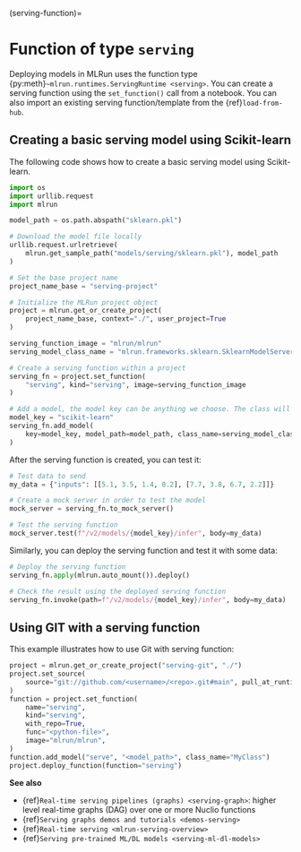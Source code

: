 (serving-function)=
# Function of type `serving`

Deploying models in MLRun uses the function type {py:meth}`~mlrun.runtimes.ServingRuntime <serving>`. You can create a serving function using the `set_function()` call from a notebook. 
You can also import an existing serving function/template from the {ref}`load-from-hub`.

## Creating a basic serving model using Scikit-learn

The following code shows how to create a basic serving model using Scikit-learn.

``` python
import os
import urllib.request
import mlrun

model_path = os.path.abspath("sklearn.pkl")

# Download the model file locally
urllib.request.urlretrieve(
    mlrun.get_sample_path("models/serving/sklearn.pkl"), model_path
)

# Set the base project name
project_name_base = "serving-project"

# Initialize the MLRun project object
project = mlrun.get_or_create_project(
    project_name_base, context="./", user_project=True
)

serving_function_image = "mlrun/mlrun"
serving_model_class_name = "mlrun.frameworks.sklearn.SklearnModelServer"

# Create a serving function within a project
serving_fn = project.set_function(
    "serving", kind="serving", image=serving_function_image
)

# Add a model, the model key can be anything we choose. The class will be the built-in scikit-learn model server class
model_key = "scikit-learn"
serving_fn.add_model(
    key=model_key, model_path=model_path, class_name=serving_model_class_name
)
```

After the serving function is created, you can test it:

``` python
# Test data to send
my_data = {"inputs": [[5.1, 3.5, 1.4, 0.2], [7.7, 3.8, 6.7, 2.2]]}

# Create a mock server in order to test the model
mock_server = serving_fn.to_mock_server()

# Test the serving function
mock_server.test(f"/v2/models/{model_key}/infer", body=my_data)
```

Similarly, you can deploy the serving function and test it with some data:

``` python
# Deploy the serving function
serving_fn.apply(mlrun.auto_mount()).deploy()

# Check the result using the deployed serving function
serving_fn.invoke(path=f"/v2/models/{model_key}/infer", body=my_data)
```


## Using GIT with a serving function

This example illustrates how to use Git with serving function:

```python
project = mlrun.get_or_create_project("serving-git", "./")
project.set_source(
    source="git://github.com/<username>/<repo>.git#main", pull_at_runtime=True
)
function = project.set_function(
    name="serving",
    kind="serving",
    with_repo=True,
    func="<python-file>",
    image="mlrun/mlrun",
)
function.add_model("serve", "<model_path>", class_name="MyClass")
project.deploy_function(function="serving")
```



**See also**
- {ref}`Real-time serving pipelines (graphs) <serving-graph>`: higher level real-time graphs (DAG) over one or more Nuclio functions
- {ref}`Serving graphs demos and tutorials <demos-serving>` 
- {ref}`Real-time serving <mlrun-serving-overview>`
- {ref}`Serving pre-trained ML/DL models <serving-ml-dl-models>`

